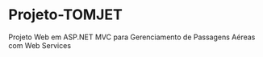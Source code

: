 # Projeto-TOMJET
Projeto Web em ASP.NET MVC para Gerenciamento de Passagens Aéreas com Web Services
